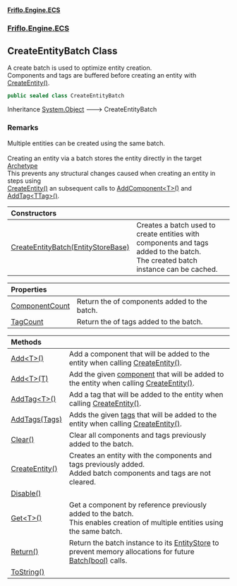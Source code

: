 #### [Friflo.Engine.ECS](index.md 'index')
### [Friflo.Engine.ECS](Friflo.Engine.ECS.md 'Friflo.Engine.ECS')

## CreateEntityBatch Class

A create batch is used to optimize entity creation.<br/>
Components and tags are buffered before creating an entity with [CreateEntity()](CreateEntityBatch.CreateEntity().md 'Friflo.Engine.ECS.CreateEntityBatch.CreateEntity()').

```csharp
public sealed class CreateEntityBatch
```

Inheritance [System.Object](https://docs.microsoft.com/en-us/dotnet/api/System.Object 'System.Object') &#129106; CreateEntityBatch

### Remarks
Multiple entities can be created using the same batch.<br/><br/>
Creating an entity via a batch stores the entity directly in the target [Archetype](Archetype.md 'Friflo.Engine.ECS.Archetype')<br/>
This prevents any structural changes caused when creating an entity in steps using<br/>[CreateEntity()](EntityStore.CreateEntity().md 'Friflo.Engine.ECS.EntityStore.CreateEntity()') an subsequent calls to [AddComponent&lt;T&gt;()](Entity.AddComponent_T_().md 'Friflo.Engine.ECS.Entity.AddComponent<T>()')
and [AddTag&lt;TTag&gt;()](Entity.AddTag_TTag_().md 'Friflo.Engine.ECS.Entity.AddTag<TTag>()').

| Constructors | |
| :--- | :--- |
| [CreateEntityBatch(EntityStoreBase)](CreateEntityBatch.CreateEntityBatch(EntityStoreBase).md 'Friflo.Engine.ECS.CreateEntityBatch.CreateEntityBatch(Friflo.Engine.ECS.EntityStoreBase)') | Creates a batch used to create entities with components and tags added to the batch.<br/> The created batch instance can be cached. |

| Properties | |
| :--- | :--- |
| [ComponentCount](CreateEntityBatch.ComponentCount.md 'Friflo.Engine.ECS.CreateEntityBatch.ComponentCount') | Return the of components added to the batch. |
| [TagCount](CreateEntityBatch.TagCount.md 'Friflo.Engine.ECS.CreateEntityBatch.TagCount') | Return the of tags added to the batch. |

| Methods | |
| :--- | :--- |
| [Add&lt;T&gt;()](CreateEntityBatch.Add_T_().md 'Friflo.Engine.ECS.CreateEntityBatch.Add<T>()') | Add a component that will be added to the entity when calling [CreateEntity()](CreateEntityBatch.CreateEntity().md 'Friflo.Engine.ECS.CreateEntityBatch.CreateEntity()'). |
| [Add&lt;T&gt;(T)](CreateEntityBatch.Add_T_(T).md 'Friflo.Engine.ECS.CreateEntityBatch.Add<T>(T)') | Add the given [component](CreateEntityBatch.Add_T_(T).md#Friflo.Engine.ECS.CreateEntityBatch.Add_T_(T).component 'Friflo.Engine.ECS.CreateEntityBatch.Add<T>(T).component') that will be added to the entity when calling [CreateEntity()](CreateEntityBatch.CreateEntity().md 'Friflo.Engine.ECS.CreateEntityBatch.CreateEntity()'). |
| [AddTag&lt;T&gt;()](CreateEntityBatch.AddTag_T_().md 'Friflo.Engine.ECS.CreateEntityBatch.AddTag<T>()') | Add a tag that will be added to the entity when calling [CreateEntity()](CreateEntityBatch.CreateEntity().md 'Friflo.Engine.ECS.CreateEntityBatch.CreateEntity()'). |
| [AddTags(Tags)](CreateEntityBatch.AddTags(Tags).md 'Friflo.Engine.ECS.CreateEntityBatch.AddTags(Friflo.Engine.ECS.Tags)') | Adds the given [tags](CreateEntityBatch.AddTags(Tags).md#Friflo.Engine.ECS.CreateEntityBatch.AddTags(Friflo.Engine.ECS.Tags).tags 'Friflo.Engine.ECS.CreateEntityBatch.AddTags(Friflo.Engine.ECS.Tags).tags') that will be added to the entity when calling [CreateEntity()](CreateEntityBatch.CreateEntity().md 'Friflo.Engine.ECS.CreateEntityBatch.CreateEntity()'). |
| [Clear()](CreateEntityBatch.Clear().md 'Friflo.Engine.ECS.CreateEntityBatch.Clear()') | Clear all components and tags previously added to the batch. |
| [CreateEntity()](CreateEntityBatch.CreateEntity().md 'Friflo.Engine.ECS.CreateEntityBatch.CreateEntity()') | Creates an entity with the components and tags previously added.<br/> Added batch components and tags are not cleared. |
| [Disable()](CreateEntityBatch.Disable().md 'Friflo.Engine.ECS.CreateEntityBatch.Disable()') | |
| [Get&lt;T&gt;()](CreateEntityBatch.Get_T_().md 'Friflo.Engine.ECS.CreateEntityBatch.Get<T>()') | Get a component by reference previously added to the batch.<br/> This enables creation of multiple entities using the same batch. |
| [Return()](CreateEntityBatch.Return().md 'Friflo.Engine.ECS.CreateEntityBatch.Return()') | Return the batch instance to its [EntityStore](EntityStore.md 'Friflo.Engine.ECS.EntityStore') to prevent memory allocations for future [Batch(bool)](EntityStoreBase.Batch(bool).md 'Friflo.Engine.ECS.EntityStoreBase.Batch(bool)') calls. |
| [ToString()](CreateEntityBatch.ToString().md 'Friflo.Engine.ECS.CreateEntityBatch.ToString()') | |
